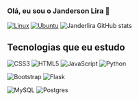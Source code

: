 ### Olá, eu sou o Janderson Lira 👋

[![Linux](https://img.shields.io/badge/Linux-FCC624?style=for-the-badge&logo=linux&logoColor=black)]()
[![Ubuntu](https://img.shields.io/badge/Ubuntu-E95420?style=for-the-badge&logo=ubuntu&logoColor=white)]()
![Janderlira GitHub stats](https://github-readme-stats.vercel.app/api?username=janderlira&show_icons=true&theme=dark)
<!--(font:)https://github.com/anuraghazra/github-readme-stats-->
## Tecnologias que eu estudo
![CSS3](https://img.shields.io/badge/css3-%231572B6.svg?logo=css3&logoColor=white&style=for-the-badge)
![HTML5](https://img.shields.io/badge/html5-%23E34F26.svg?logo=html5&logoColor=white&style=for-the-badge)
![JavaScript](https://img.shields.io/badge/javascript-%23323330.svg?logo=javascript&logoColor=%23F7DF1E&style=for-the-badge)
![Python](https://img.shields.io/badge/python-3670A0?logo=python&logoColor=ffdd54&style=for-the-badge)

![Bootstrap](https://img.shields.io/badge/bootstrap-%23563D7C.svg?logo=bootstrap&logoColor=white&style=for-the-badge)
![Flask](https://img.shields.io/badge/flask-%23000.svg?logo=flask&logoColor=white&style=for-the-badge)

![MySQL](https://img.shields.io/badge/mysql-%2300f.svg?logo=mysql&logoColor=white&style=for-the-badge)
![Postgres](https://img.shields.io/badge/postgres-%23316192.svg?logo=postgresql&logoColor=white&style=for-the-badge)
<!--(font:)https://mdb.pushkaryadav.in/generate-->
